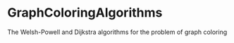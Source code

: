 # GraphColoringAlgorithms
The Welsh-Powell and Dijkstra algorithms for the problem of graph coloring
